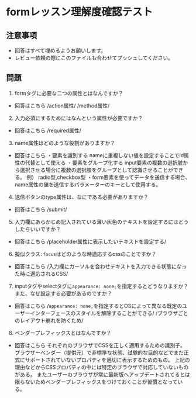 # formレッスン理解度確認テスト

## 注意事項

- 回答はすべて埋めるようお願いします。
- レビュー依頼の際にこのファイルも合わせてプッシュしてください。

## 問題

1. formタグに必要な二つの属性とはなんですか？
  - 回答はこちら
  /action属性/
  /method属性/

2. 入力必須にするためにはなんという属性が必要ですか？
  - 回答はこちら
  /required属性/

3. name属性はどのような役割がありますか？
  - 回答はこちら
  ・要素を識別する
      nameに重複しない値を設定することでid属性の代替として使える
  ・要素をグループ化する
      input要素の複数の選択肢から選択させる場合に複数の選択肢をグループとして認識させることができる。
      例）  radio型,checkbox型
  ・form要素を使ってデータを送信する場合、name属性の値を送信するパラメーターのキーとして使用する。

4. 送信ボタンのtype属性は、なにである必要がありますか？
  - 回答はこちら
  /submit/

5. 入力欄にあらかじめ記入されている薄い灰色のテキストを設定するにはどうしたらいいですか？
  - 回答はこちら
  /placeholder属性に表示したいテキストを設定する/

6. 擬似クラス`:focus`はどのような時適応するcssのことですか？
  - 回答はこちら
  /入力欄にカーソルを合わせテキストを入力できる状態になった時に適応されるCSS/

7. inputタグやselectタグに`appearance: none;`を指定するとどうなりますか？また、なぜ設定する必要があるのですか？
  - 回答はこちら
  /`appearance: none;`を指定するとOSによって異なる既定のユーザーインターフェースのスタイルを解除することができる/
  /ブラウザごとのレイアウト崩れを防ぐため/

8. ベンダープレフィックスとはなんですか？
  - 回答はこちら
    それぞれのブラウザでCSSを正しく適用するための識別子。
    ブラウザーベンダー（提供元）で非標準な状態、試験的な目的などでまだ正式にサポートされていないプロパティを適切に表示するためのもの。
    上記の理由などからCSSプロパティの中には特定のブラウザで対応していないものがある。
    またユーザーのブラウザが常に最新版へアップデートされてるとは限らないためベンダープレフィックスをつけておくことが習慣となっている。